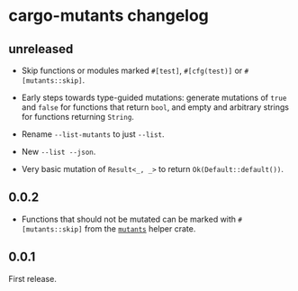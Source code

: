 # cargo-mutants changelog

## unreleased

* Skip functions or modules marked `#[test]`, `#[cfg(test)]` or
  `#[mutants::skip]`.

* Early steps towards type-guided mutations: generate mutations of `true`
  and `false` for functions that return `bool`, and empty and arbitrary strings
  for functions returning `String`.

* Rename `--list-mutants` to just `--list`.

* New `--list --json`.

* Very basic mutation of `Result<_, _>` to return `Ok(Default::default())`.

## 0.0.2

* Functions that should not be mutated can be marked with `#[mutants::skip]`
  from the [`mutants`](https://crates.io/crates/mutants) helper crate.

## 0.0.1
 
First release.
